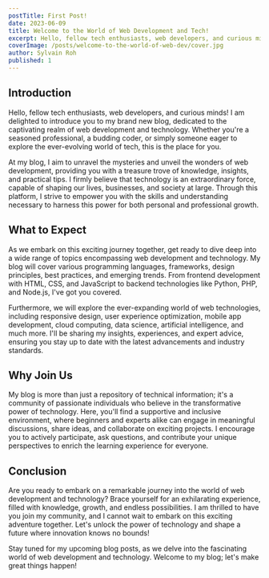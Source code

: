 ```yaml
---
postTitle: First Post!
date: 2023-06-09
title: Welcome to the World of Web Development and Tech!
excerpt: Hello, fellow tech enthusiasts, web developers, and curious minds! I am delighted to introduce you to my brand new blog, dedicated to the captivating realm of web development and technology.
coverImage: /posts/welcome-to-the-world-of-web-dev/cover.jpg
author: Sylvain Roh
published: 1
---
```

## Introduction
Hello, fellow tech enthusiasts, web developers, and curious minds! I am delighted to introduce you to my brand new blog, dedicated to the captivating realm of web development and technology. Whether you're a seasoned professional, a budding coder, or simply someone eager to explore the ever-evolving world of tech, this is the place for you.

At my blog, I aim to unravel the mysteries and unveil the wonders of web development, providing you with a treasure trove of knowledge, insights, and practical tips. I firmly believe that technology is an extraordinary force, capable of shaping our lives, businesses, and society at large. Through this platform, I strive to empower you with the skills and understanding necessary to harness this power for both personal and professional growth.

## What to Expect
As we embark on this exciting journey together, get ready to dive deep into a wide range of topics encompassing web development and technology. My blog will cover various programming languages, frameworks, design principles, best practices, and emerging trends. From frontend development with HTML, CSS, and JavaScript to backend technologies like Python, PHP, and Node.js, I've got you covered.

Furthermore, we will explore the ever-expanding world of web technologies, including responsive design, user experience optimization, mobile app development, cloud computing, data science, artificial intelligence, and much more. I'll be sharing my insights, experiences, and expert advice, ensuring you stay up to date with the latest advancements and industry standards.

## Why Join Us
My blog is more than just a repository of technical information; it's a community of passionate individuals who believe in the transformative power of technology. Here, you'll find a supportive and inclusive environment, where beginners and experts alike can engage in meaningful discussions, share ideas, and collaborate on exciting projects. I encourage you to actively participate, ask questions, and contribute your unique perspectives to enrich the learning experience for everyone.

## Conclusion
Are you ready to embark on a remarkable journey into the world of web development and technology? Brace yourself for an exhilarating experience, filled with knowledge, growth, and endless possibilities. I am thrilled to have you join my community, and I cannot wait to embark on this exciting adventure together. Let's unlock the power of technology and shape a future where innovation knows no bounds!

Stay tuned for my upcoming blog posts, as we delve into the fascinating world of web development and technology. Welcome to my blog; let's make great things happen!